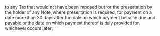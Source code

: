 to any Tax that would not have been imposed but for the presentation by the holder of any Note, where
presentation is required, for payment on a date more than 30 days after the date on which payment
became due and payable or the date on which payment thereof is duly provided for, whichever occurs
later;